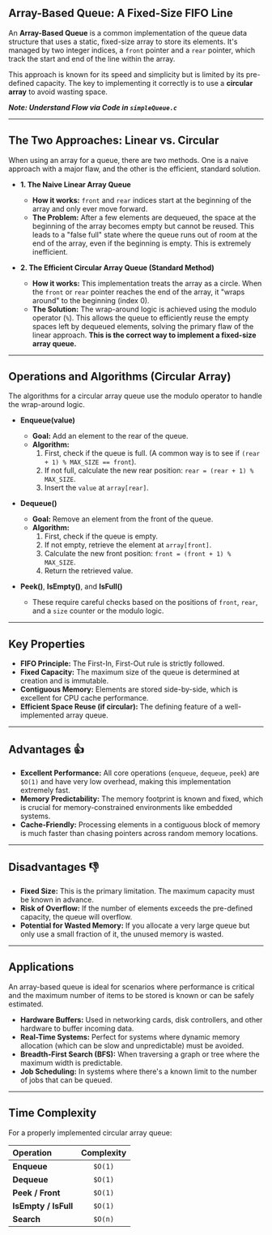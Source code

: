 ## Array-Based Queue: A Fixed-Size FIFO Line

An **Array-Based Queue** is a common implementation of the queue data structure that uses a static, fixed-size array to store its elements. It's managed by two integer indices, a `front` pointer and a `rear` pointer, which track the start and end of the line within the array.

This approach is known for its speed and simplicity but is limited by its pre-defined capacity. The key to implementing it correctly is to use a **circular array** to avoid wasting space.

***Note: Understand Flow via Code in `simpleQueue.c`***

---

## The Two Approaches: Linear vs. Circular

When using an array for a queue, there are two methods. One is a naive approach with a major flaw, and the other is the efficient, standard solution.

* **1. The Naive Linear Array Queue**
    * **How it works:** `front` and `rear` indices start at the beginning of the array and only ever move forward.
    * **The Problem:** After a few elements are dequeued, the space at the beginning of the array becomes empty but cannot be reused. This leads to a "false full" state where the queue runs out of room at the end of the array, even if the beginning is empty. This is extremely inefficient.

* **2. The Efficient Circular Array Queue (Standard Method)**
    * **How it works:** This implementation treats the array as a circle. When the `front` or `rear` pointer reaches the end of the array, it "wraps around" to the beginning (index 0).
    * **The Solution:** The wrap-around logic is achieved using the modulo operator (`%`). This allows the queue to efficiently reuse the empty spaces left by dequeued elements, solving the primary flaw of the linear approach. **This is the correct way to implement a fixed-size array queue.**

---

## Operations and Algorithms (Circular Array)

The algorithms for a circular array queue use the modulo operator to handle the wrap-around logic.

* **Enqueue(value)**
    * **Goal:** Add an element to the rear of the queue.
    * **Algorithm:**
        1.  First, check if the queue is full. (A common way is to see if `(rear + 1) % MAX_SIZE == front`).
        2.  If not full, calculate the new rear position: `rear = (rear + 1) % MAX_SIZE`.
        3.  Insert the `value` at `array[rear]`.

* **Dequeue()**
    * **Goal:** Remove an element from the front of the queue.
    * **Algorithm:**
        1.  First, check if the queue is empty.
        2.  If not empty, retrieve the element at `array[front]`.
        3.  Calculate the new front position: `front = (front + 1) % MAX_SIZE`.
        4.  Return the retrieved value.

* **Peek()**, **IsEmpty()**, and **IsFull()**
    * These require careful checks based on the positions of `front`, `rear`, and a `size` counter or the modulo logic.

---

## Key Properties

* **FIFO Principle:** The First-In, First-Out rule is strictly followed.
* **Fixed Capacity:** The maximum size of the queue is determined at creation and is immutable.
* **Contiguous Memory:** Elements are stored side-by-side, which is excellent for CPU cache performance.
* **Efficient Space Reuse (if circular):** The defining feature of a well-implemented array queue.

---

## Advantages 👍

* **Excellent Performance:** All core operations (`enqueue`, `dequeue`, `peek`) are `$O(1)` and have very low overhead, making this implementation extremely fast.
* **Memory Predictability:** The memory footprint is known and fixed, which is crucial for memory-constrained environments like embedded systems.
* **Cache-Friendly:** Processing elements in a contiguous block of memory is much faster than chasing pointers across random memory locations.

---

## Disadvantages 👎

* **Fixed Size:** This is the primary limitation. The maximum capacity must be known in advance.
* **Risk of Overflow:** If the number of elements exceeds the pre-defined capacity, the queue will overflow.
* **Potential for Wasted Memory:** If you allocate a very large queue but only use a small fraction of it, the unused memory is wasted.

---

## Applications

An array-based queue is ideal for scenarios where performance is critical and the maximum number of items to be stored is known or can be safely estimated.

* **Hardware Buffers:** Used in networking cards, disk controllers, and other hardware to buffer incoming data.
* **Real-Time Systems:** Perfect for systems where dynamic memory allocation (which can be slow and unpredictable) must be avoided.
* **Breadth-First Search (BFS):** When traversing a graph or tree where the maximum width is predictable.
* **Job Scheduling:** In systems where there's a known limit to the number of jobs that can be queued.

---

## Time Complexity

For a properly implemented circular array queue:

| Operation | Complexity |
| :--- | :---: |
| **Enqueue** | `$O(1)` |
| **Dequeue** | `$O(1)` |
| **Peek / Front** | `$O(1)` |
| **IsEmpty / IsFull** | `$O(1)` |
| **Search** | `$O(n)` |